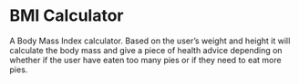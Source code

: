 #  BMI Calculator

A Body Mass Index calculator. Based on the user’s weight and height it will calculate the body mass and give a piece of health advice depending on whether if the user have eaten too many pies or if they need to eat more pies.